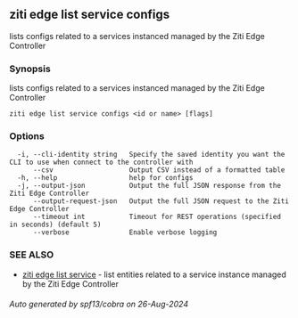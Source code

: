 ## ziti edge list service configs

lists configs related to a services instanced managed by the Ziti Edge Controller

### Synopsis

lists configs related to a services instanced managed by the Ziti Edge Controller

```
ziti edge list service configs <id or name> [flags]
```

### Options

```
  -i, --cli-identity string   Specify the saved identity you want the CLI to use when connect to the controller with
      --csv                   Output CSV instead of a formatted table
  -h, --help                  help for configs
  -j, --output-json           Output the full JSON response from the Ziti Edge Controller
      --output-request-json   Output the full JSON request to the Ziti Edge Controller
      --timeout int           Timeout for REST operations (specified in seconds) (default 5)
      --verbose               Enable verbose logging
```

### SEE ALSO

* [ziti edge list service](../service.md)	 - list entities related to a service instance managed by the Ziti Edge Controller

###### Auto generated by spf13/cobra on 26-Aug-2024
